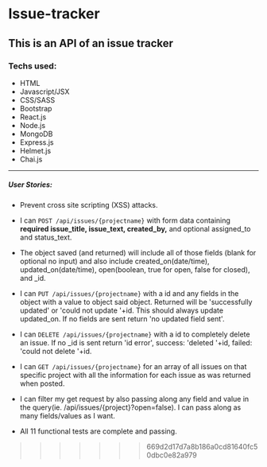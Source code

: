 # Issue-tracker

## This is an API of an issue tracker

### Techs used:

- HTML
- Javascript/JSX
- CSS/SASS
- Bootstrap
- React.js
- Node.js
- MongoDB
- Express.js
- Helmet.js
- Chai.js

-----------------

##### User Stories: 

- Prevent cross site scripting (XSS) attacks.

- I can `POST /api/issues/{projectname}` with form data containing **required issue_title, issue_text, created_by,** and optional assigned_to and status_text.

- The object saved (and returned) will include all of those fields (blank for optional no input) and also include created_on(date/time), updated_on(date/time), open(boolean, true for open, false for closed), and _id.

- I can `PUT /api/issues/{projectname}` with a id and any fields in the object with a value to object said object. Returned will be 'successfully updated' or 'could not update '+id. This should always update updated_on. If no fields are sent return 'no updated field sent'.

- I can `DELETE /api/issues/{projectname}` with a id to completely delete an issue. If no _id is sent return 'id error', success: 'deleted '+id, failed: 'could not delete '+id.

- I can `GET /api/issues/{projectname}` for an array of all issues on that specific project with all the information for each issue as was returned when posted.

- I can filter my get request by also passing along any field and value in the query(ie. /api/issues/{project}?open=false). I can pass along as many fields/values as I want.

- All 11 functional tests are complete and passing.
>>>>>>> 669d2d17d7a8b186a0cd81640fc50dbc0e82a979
